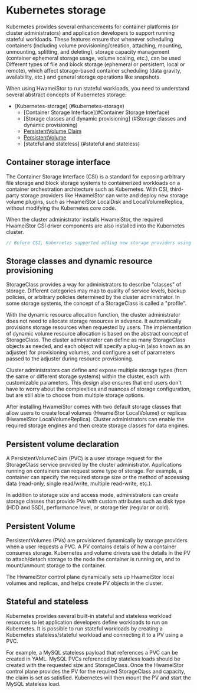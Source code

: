 # Kubernetes storage

Kubernetes provides several enhancements for container platforms (or cluster administrators) and application developers to support running stateful workloads. These features ensure that whenever scheduling containers (including volume provisioning/creation, attaching, mounting, unmounting, splitting, and deleting), storage capacity management (container ephemeral storage usage, volume scaling, etc.), can be used Different types of file and block storage (ephemeral or persistent, local or remote), which affect storage-based container scheduling (data gravity, availability, etc.) and general storage operations like snapshots.

When using HwameiStor to run stateful workloads, you need to understand several abstract concepts of Kubernetes storage:

- [Kubernetes-storage] (#kubernetes-storage)
  - [Container Storage Interface](#Container Storage Interface)
  - [Storage classes and dynamic provisioning] (#Storage classes and dynamic provisioning)
  - [PersistentVolume Claim](#PersistentVolumeStatement)
  - [PersistentVolume](#PersistentVolume)
  - [stateful and stateless] (#stateful and stateless)

## Container storage interface

The Container Storage Interface (CSI) is a standard for exposing arbitrary file storage and block storage systems to containerized workloads on a container orchestration architecture such as Kubernetes. With CSI, third-party storage providers like HwameiStor can write and deploy new storage volume plugins, such as HwameiStor LocalDisk and LocalVolumeReplica, without modifying the Kubernetes core code.

When the cluster administrator installs HwameiStor, the required HwameiStor CSI driver components are also installed into the Kubernetes cluster.

```csharp
// Before CSI, Kubernetes supported adding new storage providers using out-of-tree resource provisioners (also known as external resource provisioners). Kubernetes in-tree volumes predate external resource provisioners. And the Kubernetes community is also working on using CSI-based volumes as an alternative to tree volumes. )
```

## Storage classes and dynamic resource provisioning

StorageClass provides a way for administrators to describe "classes" of storage. Different categories may map to quality of service levels, backup policies, or arbitrary policies determined by the cluster administrator. In some storage systems, the concept of a StorageClass is called a "profile".

With the dynamic resource allocation function, the cluster administrator does not need to allocate storage resources in advance. It automatically provisions storage resources when requested by users. The implementation of dynamic volume resource allocation is based on the abstract concept of StorageClass. The cluster administrator can define as many StorageClass objects as needed, and each object will specify a plug-in (also known as an adjuster) for provisioning volumes, and configure a set of parameters passed to the adjuster during resource provisioning.

Cluster administrators can define and expose multiple storage types (from the same or different storage systems) within the cluster, each with customizable parameters. This design also ensures that end users don't have to worry about the complexities and nuances of storage configuration, but are still able to choose from multiple storage options.

After installing HwameiStor comes with two default storage classes that allow users to create local volumes (HwameiStor LocalVolume) or replicas (HwameiStor LocalVolumeReplica). Cluster administrators can enable the required storage engines and then create storage classes for data engines.

## Persistent volume declaration

A PersistentVolumeClaim (PVC) is a user storage request for the StorageClass service provided by the cluster administrator. Applications running on containers can request some type of storage. For example, a container can specify the required storage size or the method of accessing data (read-only, single read/write, multiple read-write, etc.).

In addition to storage size and access mode, administrators can create storage classes that provide PVs with custom attributes such as disk type (HDD and SSD), performance level, or storage tier (regular or cold).

## Persistent Volume

PersistentVolumes (PVs) are provisioned dynamically by storage providers when a user requests a PVC. A PV contains details of how a container consumes storage. Kubernetes and volume drivers use the details in the PV to attach/detach storage to the node the container is running on, and to mount/unmount storage to the container.

The HwameiStor control plane dynamically sets up HwameiStor local volumes and replicas, and helps create PV objects in the cluster.

## Stateful and stateless

Kubernetes provides several built-in stateful and stateless workload resources to let application developers define workloads to run on Kubernetes. It is possible to run stateful workloads by creating a Kubernetes stateless/stateful workload and connecting it to a PV using a PVC.

For example, a MySQL stateless payload that references a PVC can be created in YAML. MySQL PVCs referenced by stateless loads should be created with the requested size and StorageClass. Once the HwameiStor control plane provides the PV for the required StorageClass and capacity, the claim is set as satisfied. Kubernetes will then mount the PV and start the MySQL stateless load.